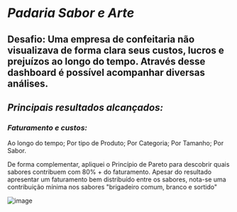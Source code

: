 #  *Padaria Sabor e Arte*

## Desafio: Uma empresa de confeitaria não visualizava de forma clara seus custos, lucros e prejuízos ao longo do tempo. Através desse dashboard é possível acompanhar diversas análises.

## *Principais resultados alcançados:*

### *Faturamento e custos:*

  Ao longo do tempo;
  Por tipo de Produto;
  Por Categoria;
  Por Tamanho;
  Por Sabor.


De forma complementar, apliquei o Princípio de Pareto para descobrir quais sabores contribuem com 80% + do faturamento. Apesar do resultado apresentar um faturamento bem distribuído entre os sabores, nota-se uma contribuição mínima nos sabores "brigadeiro comum, branco e sortido"

![image](https://user-images.githubusercontent.com/45635439/193951506-066a7391-7132-4f5e-b3d1-5fa3f5f07a0d.png)
